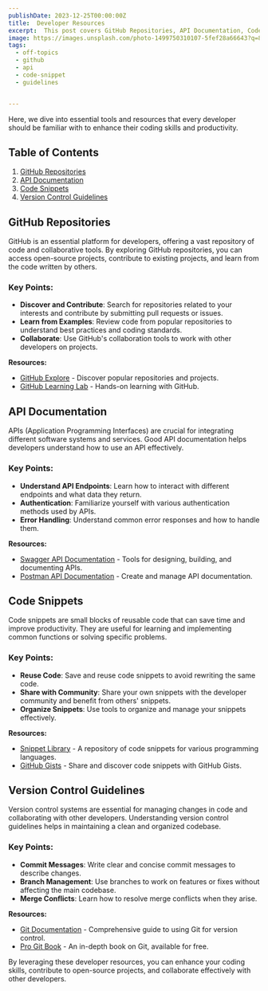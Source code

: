 ```yaml
---
publishDate: 2023-12-25T00:00:00Z
title:  Developer Resources
excerpt:  This post covers GitHub Repositories, API Documentation, Code Snippets, and Version Control Guidelines.
image: https://images.unsplash.com/photo-1499750310107-5fef28a66643?q=80&w=1770&auto=format&fit=crop&ixlib=rb-4.0.3&ixid=M3wxMjA3fDB8MHxwaG90by1wYWdlfHx8fGVufDB8fHx8fA%3D%3D
tags:
  - off-topics
  - github
  - api
  - code-snippet
  - guidelines


--- 
```


Here, we dive into essential tools and resources that every developer should be familiar with to enhance their coding skills and productivity. 

## Table of Contents
1. [GitHub Repositories](#github-repositories)
2. [API Documentation](#api-documentation)
3. [Code Snippets](#code-snippets)
4. [Version Control Guidelines](#version-control-guidelines)

## GitHub Repositories

GitHub is an essential platform for developers, offering a vast repository of code and collaborative tools. By exploring GitHub repositories, you can access open-source projects, contribute to existing projects, and learn from the code written by others. 

### Key Points:
- **Discover and Contribute**: Search for repositories related to your interests and contribute by submitting pull requests or issues.
- **Learn from Examples**: Review code from popular repositories to understand best practices and coding standards.
- **Collaborate**: Use GitHub's collaboration tools to work with other developers on projects.

**Resources:**
- [GitHub Explore](https://github.com/explore) - Discover popular repositories and projects.
- [GitHub Learning Lab](https://lab.github.com/) - Hands-on learning with GitHub.

## API Documentation

APIs (Application Programming Interfaces) are crucial for integrating different software systems and services. Good API documentation helps developers understand how to use an API effectively.

### Key Points:
- **Understand API Endpoints**: Learn how to interact with different endpoints and what data they return.
- **Authentication**: Familiarize yourself with various authentication methods used by APIs.
- **Error Handling**: Understand common error responses and how to handle them.

**Resources:**
- [Swagger API Documentation](https://swagger.io/) - Tools for designing, building, and documenting APIs.
- [Postman API Documentation](https://www.postman.com/api-documentation/) - Create and manage API documentation.

## Code Snippets

Code snippets are small blocks of reusable code that can save time and improve productivity. They are useful for learning and implementing common functions or solving specific problems.

### Key Points:
- **Reuse Code**: Save and reuse code snippets to avoid rewriting the same code.
- **Share with Community**: Share your own snippets with the developer community and benefit from others' snippets.
- **Organize Snippets**: Use tools to organize and manage your snippets effectively.

**Resources:**
- [Snippet Library](https://www.snipplr.com/) - A repository of code snippets for various programming languages.
- [GitHub Gists](https://gist.github.com/) - Share and discover code snippets with GitHub Gists.

## Version Control Guidelines

Version control systems are essential for managing changes in code and collaborating with other developers. Understanding version control guidelines helps in maintaining a clean and organized codebase.

### Key Points:
- **Commit Messages**: Write clear and concise commit messages to describe changes.
- **Branch Management**: Use branches to work on features or fixes without affecting the main codebase.
- **Merge Conflicts**: Learn how to resolve merge conflicts when they arise.

**Resources:**
- [Git Documentation](https://git-scm.com/doc) - Comprehensive guide to using Git for version control.
- [Pro Git Book](https://git-scm.com/book/en/v2) - An in-depth book on Git, available for free.

By leveraging these developer resources, you can enhance your coding skills, contribute to open-source projects, and collaborate effectively with other developers. 